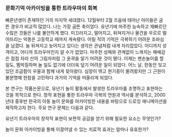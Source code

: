 ### 문화기억 아카이빙을 통한 트라우마의 회복

빠른년생이 존재하던 거의 마지막 세대였다. 12월부터 2월 즈음에 태어난 아이들은 굼뜬 경우가 비교적 많았다. 나는 가장 굼뜬  축이었다. 유년기에 마주한 능숙하고 재빠르던 수많은 것들은 나를 불안하게 했다. 미끄러지고, 떨어지고, 뒤쳐지거나 물건을 우르르 떨어뜨리는 악몽은 고등학교 때까지 계속됐다. 
어릴 적의 기억은 극복하기 어려운 조바심을 남겼다. 늘 뒤쳐지고 늦어지고 있다는 생각은 관념처럼 내게 자리잡았다. 어디까지 성격이고, 어디까 트라우마인지 알 수가 없었다. 마주한 성패와 관계없이 느껴지는 패배감은 점점 자라 산의 그림자처럼 그 윤곽을 알기 어려운 것이 됐다. 이제는 맨손놀이를 할 일도, 뜀박질하며 놀 일도 없기에 더더욱 덮기 어려운 일이 되었다.
어느 날, 한동안 잊고 있던 조급함이 우울과 함께 내게 찾아왔다. 심장이 뛰고 현기증이 몰려왔지만 그 근원이 불분명해 한참을 고민하다 과거의 기억을 떠올리게 되었다.

본 연구는 작품논문으로, 유년기 놀이 활동에서 발생한 트라우마를 조명하고 표현하는 것을 목적으로 한다. 창작 표현을 통한 트라우마 극복의 연원과 역사를 분석하고, 2000년대 중후반 한국의 아동 놀이 문화를 아카이빙한 내용을 바탕으로 드로잉 애니메이션을 제작하고자 한다. 주요 연구 문제는 다음과 같다.

유년기 트라우마의 창작적 표현이 보편적 공감을 얻기 위해 필요한 요소는 무엇인가?

놀이 문화 아카이빙을 통해 이끌어낼 수 있는 치료적 효과는 얼마나 유효한가?